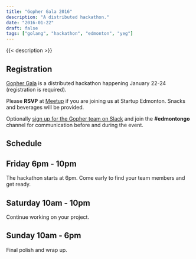 ```yaml
---
title: "Gopher Gala 2016"
description: "A distributed hackathon."
date: "2016-01-22"
draft: false
tags: ["golang", "hackathon", "edmonton", "yeg"]
---
```

{{< description >}}

## Registration

[Gopher Gala](http://gophergala.com/) is a distributed hackathon happening January 22-24 (registration is required).

Please **RSVP** at [Meetup](https://www.meetup.com/startupedmonton/events/227274239/) if you are joining us at Startup Edmonton. Snacks and beverages will be provided.

Optionally [sign up for the Gopher team on Slack](https://bit.ly/go-slack-signup) and join the **#edmontongo** channel for communication before and during the event.

## Schedule

## Friday 6pm - 10pm

The hackathon starts at 6pm. Come early to find your team members and get ready.

## Saturday 10am - 10pm

Continue working on your project.

## Sunday 10am - 6pm

Final polish and wrap up.

